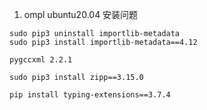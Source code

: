 1. ompl ubuntu20.04 安装问题
```
sudo pip3 uninstall importlib-metadata
sudo pip3 install importlib-metadata==4.12
```
```
pygccxml 2.2.1
```
```
sudo pip3 install zipp==3.15.0
```
```
pip install typing-extensions==3.7.4
```
